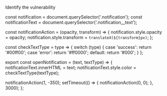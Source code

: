 Identify the vulnerability

const notification = document.querySelector('.notification');
const notificationText = document.querySelector('.notification__text');

const notificationAction = (opacity, transform) => {
  notification.style.opacity = opacity;
  notification.style.transform = `translateX(${transform}px)`;
};

const checkTextType = type => {
  switch (type) {
    case 'success':
      return '#00ff00';
    case 'error':
      return '#ff0000';
    default:
      return '#000';
  }
};

export const openNotification = (text, textType) => {
  notificationText.innerHTML = text;
  notificationText.style.color = checkTextType(textType);

  notificationAction(1, -350);
  setTimeout(() => {
    notificationAction(0, 0);
  }, 3000);
};
